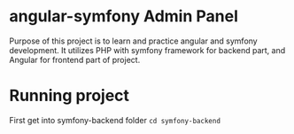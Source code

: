 # angular-symfony Admin Panel

Purpose of this project is to learn and practice angular and symfony development. It utilizes PHP with symfony framework for backend part, and Angular for frontend part of project.

# Running project

First get into symfony-backend folder
`cd symfony-backend`
